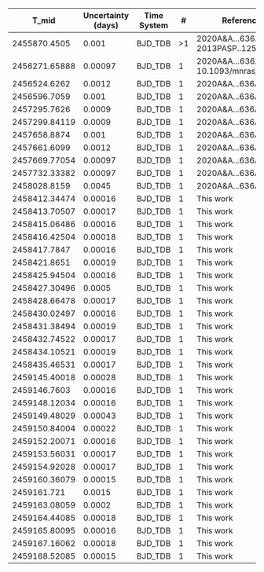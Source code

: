 |T_mid|Uncertainty (days)           |Time System|#                                            |Reference                           |
|-----|-----------------------------|-----------|---------------------------------------------|------------------------------------|
|2455870.4505|0.001                        |BJD_TDB    |>1                                           |2020A&A…636A..98C; 2013PASP..125...48M|
|2456271.65888|0.00097                      |BJD_TDB    |1                                            |2020A&A…636A..98C; 10.1093/mnras/stw574|
|2456524.6262|0.0012                       |BJD_TDB    |1                                            |2020A&A...636A..98C                 |
|2456596.7059|0.001                        |BJD_TDB    |1                                            |2020A&A...636A..98C                 |
|2457295.7626|0.0009                       |BJD_TDB    |1                                            |2020A&A...636A..98C                 |
|2457299.84119|0.0009                       |BJD_TDB    |1                                            |2020A&A...636A..98C                 |
|2457658.8874|0.001                        |BJD_TDB    |1                                            |2020A&A...636A..98C                 |
|2457661.6099|0.0012                       |BJD_TDB    |1                                            |2020A&A...636A..98C                 |
|2457669.77054|0.00097                      |BJD_TDB    |1                                            |2020A&A...636A..98C                 |
|2457732.33382|0.00097                      |BJD_TDB    |1                                            |2020A&A...636A..98C                 |
|2458028.8159|0.0045                       |BJD_TDB    |1                                            |2020A&A...636A..98C                 |
|2458412.34474|0.00016                      |BJD_TDB    |1                                            |This work                           |
|2458413.70507|0.00017                      |BJD_TDB    |1                                            |This work                           |
|2458415.06486|0.00016                      |BJD_TDB    |1                                            |This work                           |
|2458416.42504|0.00018                      |BJD_TDB    |1                                            |This work                           |
|2458417.7847|0.00016                      |BJD_TDB    |1                                            |This work                           |
|2458421.8651|0.00019                      |BJD_TDB    |1                                            |This work                           |
|2458425.94504|0.00016                      |BJD_TDB    |1                                            |This work                           |
|2458427.30496|0.0005                       |BJD_TDB    |1                                            |This work                           |
|2458428.66478|0.00017                      |BJD_TDB    |1                                            |This work                           |
|2458430.02497|0.00016                      |BJD_TDB    |1                                            |This work                           |
|2458431.38494|0.00019                      |BJD_TDB    |1                                            |This work                           |
|2458432.74522|0.00017                      |BJD_TDB    |1                                            |This work                           |
|2458434.10521|0.00019                      |BJD_TDB    |1                                            |This work                           |
|2458435.46531|0.00017                      |BJD_TDB    |1                                            |This work                           |
|2459145.40018|0.00028                      |BJD_TDB    |1                                            |This work                           |
|2459146.7603|0.00016                      |BJD_TDB    |1                                            |This work                           |
|2459148.12034|0.00016                      |BJD_TDB    |1                                            |This work                           |
|2459149.48029|0.00043                      |BJD_TDB    |1                                            |This work                           |
|2459150.84004|0.00022                      |BJD_TDB    |1                                            |This work                           |
|2459152.20071|0.00016                      |BJD_TDB    |1                                            |This work                           |
|2459153.56031|0.00017                      |BJD_TDB    |1                                            |This work                           |
|2459154.92028|0.00017                      |BJD_TDB    |1                                            |This work                           |
|2459160.36079|0.00015                      |BJD_TDB    |1                                            |This work                           |
|2459161.721|0.0015                       |BJD_TDB    |1                                            |This work                           |
|2459163.08059|0.0002                       |BJD_TDB    |1                                            |This work                           |
|2459164.44085|0.00018                      |BJD_TDB    |1                                            |This work                           |
|2459165.80095|0.00016                      |BJD_TDB    |1                                            |This work                           |
|2459167.16062|0.00018                      |BJD_TDB    |1                                            |This work                           |
|2459168.52085|0.00015                      |BJD_TDB    |1                                            |This work                           |
